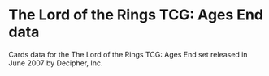 # The Lord of the Rings TCG: Ages End data

Cards data for the The Lord of the Rings TCG: Ages End set released in June 2007 by Decipher, Inc.
